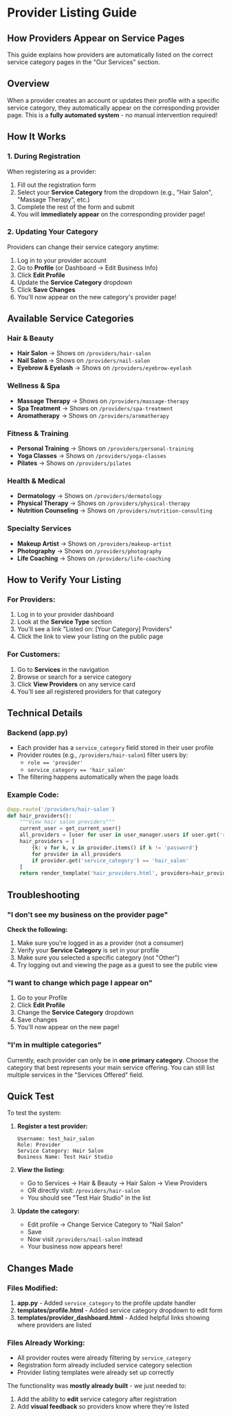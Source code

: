 # Provider Listing Guide

## How Providers Appear on Service Pages

This guide explains how providers are automatically listed on the correct service category pages in the "Our Services" section.

## Overview

When a provider creates an account or updates their profile with a specific service category, they automatically appear on the corresponding provider page. This is a **fully automated system** - no manual intervention required!

## How It Works

### 1. **During Registration**

When registering as a provider:
1. Fill out the registration form
2. Select your **Service Category** from the dropdown (e.g., "Hair Salon", "Massage Therapy", etc.)
3. Complete the rest of the form and submit
4. You will **immediately appear** on the corresponding provider page!

### 2. **Updating Your Category**

Providers can change their service category anytime:
1. Log in to your provider account
2. Go to **Profile** (or Dashboard → Edit Business Info)
3. Click **Edit Profile**
4. Update the **Service Category** dropdown
5. Click **Save Changes**
6. You'll now appear on the new category's provider page!

## Available Service Categories

### Hair & Beauty
- **Hair Salon** → Shows on `/providers/hair-salon`
- **Nail Salon** → Shows on `/providers/nail-salon`
- **Eyebrow & Eyelash** → Shows on `/providers/eyebrow-eyelash`

### Wellness & Spa
- **Massage Therapy** → Shows on `/providers/massage-therapy`
- **Spa Treatment** → Shows on `/providers/spa-treatment`
- **Aromatherapy** → Shows on `/providers/aromatherapy`

### Fitness & Training
- **Personal Training** → Shows on `/providers/personal-training`
- **Yoga Classes** → Shows on `/providers/yoga-classes`
- **Pilates** → Shows on `/providers/pilates`

### Health & Medical
- **Dermatology** → Shows on `/providers/dermatology`
- **Physical Therapy** → Shows on `/providers/physical-therapy`
- **Nutrition Counseling** → Shows on `/providers/nutrition-consulting`

### Specialty Services
- **Makeup Artist** → Shows on `/providers/makeup-artist`
- **Photography** → Shows on `/providers/photography`
- **Life Coaching** → Shows on `/providers/life-coaching`

## How to Verify Your Listing

### For Providers:
1. Log in to your provider dashboard
2. Look at the **Service Type** section
3. You'll see a link "Listed on: [Your Category] Providers"
4. Click the link to view your listing on the public page

### For Customers:
1. Go to **Services** in the navigation
2. Browse or search for a service category
3. Click **View Providers** on any service card
4. You'll see all registered providers for that category

## Technical Details

### Backend (app.py)
- Each provider has a `service_category` field stored in their user profile
- Provider routes (e.g., `/providers/hair-salon`) filter users by:
  - `role == 'provider'`
  - `service_category == 'hair_salon'`
- The filtering happens automatically when the page loads

### Example Code:
```python
@app.route('/providers/hair-salon')
def hair_providers():
    """View hair salon providers"""
    current_user = get_current_user()
    all_providers = [user for user in user_manager.users if user.get('role') == 'provider']
    hair_providers = [
        {k: v for k, v in provider.items() if k != 'password'}
        for provider in all_providers
        if provider.get('service_category') == 'hair_salon'
    ]
    return render_template('hair_providers.html', providers=hair_providers, current_user=current_user)
```

## Troubleshooting

### "I don't see my business on the provider page"

**Check the following:**
1. Make sure you're logged in as a provider (not a consumer)
2. Verify your **Service Category** is set in your profile
3. Make sure you selected a specific category (not "Other")
4. Try logging out and viewing the page as a guest to see the public view

### "I want to change which page I appear on"

1. Go to your Profile
2. Click **Edit Profile**
3. Change the **Service Category** dropdown
4. Save changes
5. You'll now appear on the new page!

### "I'm in multiple categories"

Currently, each provider can only be in **one primary category**. Choose the category that best represents your main service offering. You can still list multiple services in the "Services Offered" field.

## Quick Test

To test the system:

1. **Register a test provider:**
   ```
   Username: test_hair_salon
   Role: Provider
   Service Category: Hair Salon
   Business Name: Test Hair Studio
   ```

2. **View the listing:**
   - Go to Services → Hair & Beauty → Hair Salon → View Providers
   - OR directly visit: `/providers/hair-salon`
   - You should see "Test Hair Studio" in the list

3. **Update the category:**
   - Edit profile → Change Service Category to "Nail Salon"
   - Save
   - Now visit `/providers/nail-salon` instead
   - Your business now appears here!

## Changes Made

### Files Modified:
1. **app.py** - Added `service_category` to the profile update handler
2. **templates/profile.html** - Added service category dropdown to edit form
3. **templates/provider_dashboard.html** - Added helpful links showing where providers are listed

### Files Already Working:
- All provider routes were already filtering by `service_category`
- Registration form already included service category selection
- Provider listing templates were already set up correctly

The functionality was **mostly already built** - we just needed to:
1. Add the ability to **edit** service category after registration
2. Add **visual feedback** so providers know where they're listed

